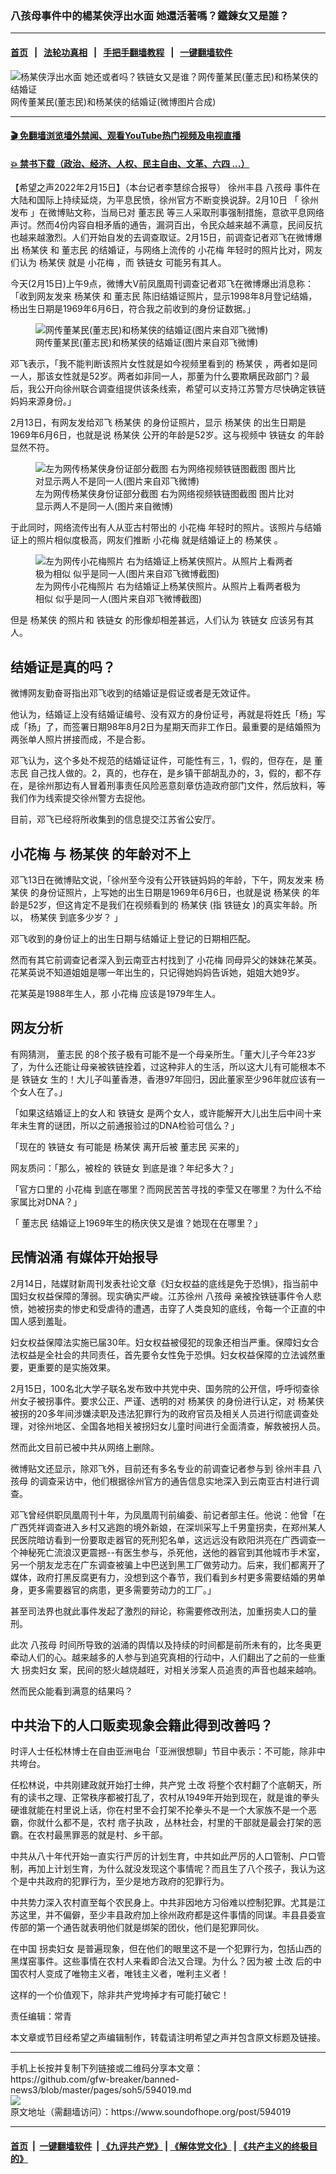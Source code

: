 ### 八孩母事件中的楊某俠浮出水面 她還活著嗎？鐵鍊女又是誰？
------------------------

#### [首页](https://github.com/gfw-breaker/banned-news3/blob/master/README.md) &nbsp;&nbsp;|&nbsp;&nbsp; [法轮功真相](https://github.com/begood0513/basic/blob/master/README.md)  &nbsp;&nbsp;|&nbsp;&nbsp; [手把手翻墙教程](https://github.com/gfw-breaker/guides/wiki)  &nbsp;&nbsp;|&nbsp;&nbsp; [一键翻墙软件](https://github.com/gfw-breaker/nogfw/blob/master/README.md)  



<div><img alt="杨某侠浮出水面 她还或者吗？铁链女又是谁？网传董某民(董志民)和杨某侠的结婚证" src="https://img.soundofhope.org/2022-02/1644942222085.jpg"/>
<br/><figcaption class="caption">
 网传董某民(董志民)和杨某侠的结婚证(微博图片合成)
</figcaption></div><hr/>

#### [ 🎬  免翻墙浏览墙外禁闻、观看YouTube热门视频及电视直播](https://github.com/gfw-breaker/HelloWorld)

#### [ 💥  禁书下载（政治、经济、人权、民主自由、文革、六四 ...）](https://github.com/gfw-breaker/books/blob/master/README.md)

<div><div class="Content__Wrapper sc-1bvya0-0 grZQxZ">
 <p class="meta-top">
  <span class="meta">
   【希望之声2022年2月15日】（本台记者李慧综合报导）
  </span>
  <ok href="/term/695965">
   徐州丰县
  </ok>
  <ok href="/term/694423">
   八孩母
  </ok>
  事件在大陆和国际上持续延烧，为平息民愤，徐州官方不断变换说辞。2月10日 「
  <ok href="/term/693688">
   徐州发布
  </ok>
  」在微博贴文称，当局已对
  <ok href="/term/688645">
   董志民
  </ok>
  等三人采取刑事强制措施，意欲平息网络声讨。然而4份内容自相矛盾的通告，漏洞百出，令民众越来越不满意，民间反抗也越来越激烈。人们开始自发的去调查取证。2月15日，前调查记者邓飞在微博爆出
  <ok href="/term/690169">
   杨某侠
  </ok>
  和
  <ok href="/term/688645">
   董志民
  </ok>
  的结婚证，与网络上流传的
  <ok href="/term/692317">
   小花梅
  </ok>
  年轻时的照片比对，网友们认为
  <ok href="/term/690169">
   杨某侠
  </ok>
  就是
  <ok href="/term/692317">
   小花梅
  </ok>
  ，而
  <ok href="/term/695962">
   铁链女
  </ok>
  可能另有其人。
 </p>
 <p>
  今天(2月15日)上午9点，微博大V前凤凰周刊调查记者邓飞在微博爆出消息称：「收到网友发来
  <ok href="/term/690169">
   杨某侠
  </ok>
  和
  <ok href="/term/688645">
   董志民
  </ok>
  陈旧结婚证照片，显示1998年8月登记结婚，杨出生日期是1969年6月6日，符合我之前收到的身份证数据。」
 </p>
 <figure class="OImage__StyledFigure-sc-1lfley0-0 hHSfVg">
  <img alt="网传董某民(董志民)和杨某侠的结婚证(图片来自邓飞微博)" src="https://img.soundofhope.org/2022-02/2-1644943178060.jpg"/>
  <br/><figcaption>
   网传董某民(董志民)和杨某侠的结婚证(图片来自邓飞微博)
  </figcaption>
 </figure>
 <p>
  邓飞表示，「我不能判断该照片女性就是如今视频里看到的
  <ok href="/term/690169">
   杨某侠
  </ok>
  ，两者如是同一人，那该女性就是52岁。两者如非同一人，那董为什么要欺瞒民政部门？最后，我公开向徐州联合调查组提供该条线索，希望可以支持江苏警方尽快确定铁链妈妈来源身份。」
 </p>
 <p>
  2月13日，有网友发给邓飞
  <ok href="/term/690169">
   杨某侠
  </ok>
  的身份证照片，显示
  <ok href="/term/690169">
   杨某侠
  </ok>
  的出生日期是1969年6月6日，也就是说
  <ok href="/term/690169">
   杨某侠
  </ok>
  公开的年龄是52岁。这与视频中
  <ok href="/term/695962">
   铁链女
  </ok>
  的年龄显然不符。
 </p>
 <figure class="OImage__StyledFigure-sc-1lfley0-0 hHSfVg">
  <img alt="左为网传杨某侠身份证部分截图 右为网络视频铁链图截图 图片比对显示两人不是同一人(图片来自邓飞微博)" src="https://img.soundofhope.org/2022-02/4-1644943856452.jpg"/>
  <br/><figcaption>
   左为网传杨某侠身份证部分截图 右为网络视频铁链图截图 图片比对显示两人不是同一人(图片来自微博)
  </figcaption>
 </figure>
 <p>
  于此同时，网络流传出有人从亚古村带出的
  <ok href="/term/692317">
   小花梅
  </ok>
  年轻时的照片。该照片与结婚证上的照片相似度极高，网友们推断
  <ok href="/term/692317">
   小花梅
  </ok>
  就是结婚证上的
  <ok href="/term/690169">
   杨某侠
  </ok>
  。
 </p>
 <figure class="OImage__StyledFigure-sc-1lfley0-0 hHSfVg">
  <img alt="左为网传小花梅照片 右为结婚证上杨某侠照片。从照片上看两者极为相似 似乎是同一人(图片来自邓飞微博截图)" src="https://img.soundofhope.org/2022-02/5-1644944338308.jpg"/>
  <br/><figcaption>
   左为网传小花梅照片 右为结婚证上杨某侠照片。从照片上看两者极为相似 似乎是同一人(图片来自邓飞微博截图)
  </figcaption>
 </figure>
 <p>
  但是
  <ok href="/term/690169">
   杨某侠
  </ok>
  的照片和
  <ok href="/term/695962">
   铁链女
  </ok>
  的形像却相差甚远，人们认为
  <ok href="/term/695962">
   铁链女
  </ok>
  应该另有其人。
 </p>
 <h2>
  <strong>
   结婚证是真的吗？
  </strong>
 </h2>
 <p>
  微博网友勤奋哥指出邓飞收到的结婚证是假证或者是无效证件。
 </p>
 <p>
  他认为，结婚证上没有结婚证编号、没有双方的身份证号，再就是将姓氏「杨」写成「扬」了，而签署日期98年8月2日为星期天而非工作日。最重要的是结婚照为两张单人照片拼接而成，不是合影。
 </p>
 <p>
  邓飞认为，这个多处不规范的结婚证证件，可能性有三，1，假的，但存在，是
  <ok href="/term/688645">
   董志民
  </ok>
  自己找人做的。2，真的，也存在，是乡镇干部胡乱办的，3，假的，都不存在，是徐州那边有人冒着刑事责任风险恶意刻章仿造政府部门文件，然后放料，等我们作为线索提交徐州警方去捉他。
 </p>
 <p>
  目前，邓飞已经将所收集到的信息提交江苏省公安厅。
 </p>
 <h2>
  <strong>
   <ok href="/term/692317">
    小花梅
   </ok>
   与
   <ok href="/term/690169">
    杨某侠
   </ok>
   的年龄对不上
  </strong>
 </h2>
 <p>
  邓飞13日在微博贴文说，「徐州至今没有公开铁链妈妈的年龄，下午，网友发来
  <ok href="/term/690169">
   杨某侠
  </ok>
  的身份证照片，上写她的出生日期是1969年6月6日，也就是说
  <ok href="/term/690169">
   杨某侠
  </ok>
  的年龄是52岁，但这肯定不是我们在视频看到的
  <ok href="/term/690169">
   杨某侠
  </ok>
  (指
  <ok href="/term/695962">
   铁链女
  </ok>
  )的真实年龄。所以，
  <ok href="/term/690169">
   杨某侠
  </ok>
  到底多少岁？ 」
 </p>
 <p>
  邓飞收到的身份证上的出生日期与结婚证上登记的日期相匹配。
 </p>
 <p>
  然而有其它前调查记者深入到云南亚古村找到了
  <ok href="/term/692317">
   小花梅
  </ok>
  同母异父的妹妹花某英。花某英说不知道姐姐是哪一年出生的，只记得她妈妈告诉她，姐姐大她9岁。
 </p>
 <p>
  花某英是1988年生人，那
  <ok href="/term/692317">
   小花梅
  </ok>
  应该是1979年生人。
 </p>
 <h2>
  <strong>
   网友分析
  </strong>
 </h2>
 <p>
  有网猜测，
  <ok href="/term/688645">
   董志民
  </ok>
  的8个孩子极有可能不是一个母亲所生。「董大儿子今年23岁了，为什么还能让母亲被铁链拴着，过这种非人的生活，所以这大儿有可能根本不是
  <ok href="/term/695962">
   铁链女
  </ok>
  生的！大儿子叫董香港，香港97年回归，因此董家至少96年就应该有一个女人在了。」
 </p>
 <p>
  「如果这结婚证上的女人和
  <ok href="/term/695962">
   铁链女
  </ok>
  是两个女人，或许能解开大儿出生后中间十来年未生育的谜团，所以之前通报验过的DNA检验可信么？」
 </p>
 <p>
  「现在的
  <ok href="/term/695962">
   铁链女
  </ok>
  有可能是
  <ok href="/term/690169">
   杨某侠
  </ok>
  离开后被
  <ok href="/term/688645">
   董志民
  </ok>
  买来的」
 </p>
 <p>
  网友质问：「那么，被栓的
  <ok href="/term/695962">
   铁链女
  </ok>
  到底是谁？年纪多大？」
 </p>
 <p>
  「官方口里的
  <ok href="/term/692317">
   小花梅
  </ok>
  到底在哪里？而网民苦苦寻找的李莹又在哪里？为什么不给家属比对DNA？」
 </p>
 <p>
  「
  <ok href="/term/688645">
   董志民
  </ok>
  结婚证上1969年生的杨庆侠又是谁？她现在在哪里？」
 </p>
 <h2>
  <strong>
   民情汹涌 有媒体开始报导
  </strong>
 </h2>
 <p>
  2月14日，陆媒财新周刊发表社论文章《妇女权益的底线是免于恐惧》，指当前中国妇女权益保障的薄弱。现实确实严峻。江苏徐州
  <ok href="/term/694423">
   八孩母
  </ok>
  亲被拴铁链事件令人悲愤，她被拐卖的惨史和受虐待的遭遇，击穿了人类良知的底线，令每一个正直的中国人感到羞耻。
 </p>
 <p>
  妇女权益保障法实施已届30年。妇女权益被侵犯的现象还相当严重。保障妇女合法权益是全社会的共同责任，首先要令女性免于恐惧。妇女权益保障的立法诚然重要，更重要的是实施效果。
 </p>
 <p>
  2月15日，100名北大学子联名发布致中共党中央、国务院的公开信，呼呼彻查徐州女子被拐事件。要求公正、严谨、透明的对
  <ok href="/term/690169">
   杨某侠
  </ok>
  的身份进行认定，对
  <ok href="/term/690169">
   杨某侠
  </ok>
  被拐的20多年间涉嫌渎职及违法犯罪行为的政府官员及相关人员进行彻底调查处理，对徐州地区、全国各地相关被拐妇女儿童时间进行全面清查，解救被拐人员。
 </p>
 <p>
  然而此文目前已被中共从网络上删除。
 </p>
 <p>
  微博贴文还显示，除邓飞外，目前还有多名专业的前调查记者参与到
  <ok href="/term/695965">
   徐州丰县
  </ok>
  <ok href="/term/694423">
   八孩母
  </ok>
  的调查采访中，他们根据徐州官方的通告信息实地深入到云南亚古村进行调查。
 </p>
 <p>
  邓飞曾经供职凤凰周刊十年，为凤凰周刊前编委、前记者部主任。他说：他曾「在广西凭祥调查进入乡村又逃跑的境外新娘，在深圳采写上千男童拐卖，在郑州某人民医院暗访看到一份要取走器官的死刑犯名单，这远远没有欧阳洪亮在广西调查一个神秘死亡流浪汉更震撼--有医生参与，杀死他，送他的器官到其他城市手术室，另一个朋友龙志在广东调查被骗上中巴送到黑工厂做劳动力。后来，我们都离开了媒体，政府打黑反腐更有力，没想到这个春节，我们看到乡村更多需要结婚的男单身，更多需要器官的病患，更多需要劳动力的工厂。」
 </p>
 <p>
  甚至司法界也就此事件发起了激烈的辩论，称需要修改刑法，加重拐卖人口的量刑。
 </p>
 <p>
  此次
  <ok href="/term/694423">
   八孩母
  </ok>
  时间所导致的汹涌的舆情以及持续的时间都是前所未有的，比冬奥更牵动人们的心。越来越多的人参与到追究真相的行动中，人们翻出了之前的一些重大
  <ok href="/term/687760">
   拐卖妇女
  </ok>
  案，民间的怒火越烧越旺，对相关涉案人员追责的声音也越来越响。
 </p>
 <p>
  然而民众能看到满意的结果吗？
 </p>
 <h2>
  <strong>
   中共治下的人口贩卖现象会籍此得到改善吗？
  </strong>
 </h2>
 <p>
  时评人士任松林博士在自由亚洲电台「亚洲很想聊」节目中表示：不可能，除非中共垮台。
 </p>
 <p>
  任松林说，中共刚建政就开始打士绅，共产党
  <ok href="/term/34312">
   土改
  </ok>
  将整个农村翻了个底朝天，所有的读书之理、正常秩序都被打乱了，农村从1949年开始到现在，就是谁的拳头硬谁就能在村里说上话，你在村里不会打架不抡拳头不是一个大家族不是一个恶霸，你就什么都不是，农村
  <ok href="/term/695968">
   痞子执政
  </ok>
  ，丛林社会，村里的干部就是最会打架的恶霸。在农村最黑罪恶的就是村、乡干部。
 </p>
 <p>
  中共从八十年代开始一直实行严厉的计划生育，中共如此严厉的人口管制、户口管制，再加上计划生育，为什么就没发现这个事情呢？而且生了八个孩子，我认为这个是中共政府的犯罪行为，至少是地方政府的犯罪行为。
 </p>
 <p>
  中共势力深入农村直至每个农民身上。中共非因地方习俗难以控制犯罪。尤其是江苏这里，并不偏僻，至少丰县政府加上徐州政府都是这件事情的同谋。丰县县委宣传部的第一个通告就表明他们就是绑架的团伙，他们是犯罪同伙。
 </p>
 <p>
  在中国
  <ok href="/term/687760">
   拐卖妇女
  </ok>
  是普遍现象，但在他们的眼里这不是一个犯罪行为，包括山西的黑煤窑事件。这些事情在农村人来看即合法又合理。为什么？因为被
  <ok href="/term/34312">
   土改
  </ok>
  后的中国农村人变成了唯物主义者，唯钱主义者，唯利主义者！
 </p>
 <p>
  这样的一个价值观下，除非共产党垮掉才有可能打破它！
 </p>
 <p class="meta-btm">
  责任编辑：常青
 </p>
 <p class="meta-btm">
  本文章或节目经希望之声编辑制作，转载请注明希望之声并包含原文标题及链接。
 </p>
</div>
</div>
<hr/>
手机上长按并复制下列链接或二维码分享本文章：<br/>
https://github.com/gfw-breaker/banned-news3/blob/master/pages/soh5/594019.md <br/>
<a href='https://github.com/gfw-breaker/banned-news3/blob/master/pages/soh5/594019.md'><img src='https://github.com/gfw-breaker/banned-news3/blob/master/pages/soh5/594019.md.png'/></a> <br/>
原文地址（需翻墙访问）：https://www.soundofhope.org/post/594019


------------------------
#### [首页](https://github.com/gfw-breaker/banned-news3/blob/master/README.md) &nbsp;|&nbsp; [一键翻墙软件](https://github.com/gfw-breaker/nogfw/blob/master/README.md) &nbsp;| [《九评共产党》](https://github.com/gfw-breaker/9ping.md/blob/master/README.md#九评之一评共产党是什么) | [《解体党文化》](https://github.com/gfw-breaker/jtdwh.md/blob/master/README.md) | [《共产主义的终极目的》](https://github.com/gfw-breaker/gczydzjmd.md/blob/master/README.md)


<img src='http://gfw-breaker.win/banned-news3/pages/soh5/594019.md' width='0px' height='0px'/>